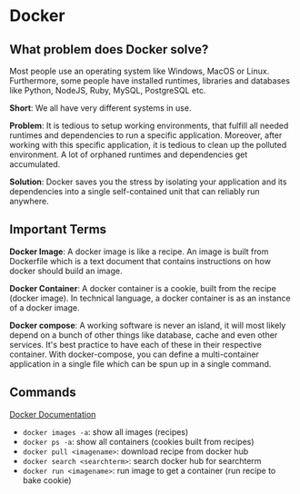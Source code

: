 # Docker

## What problem does Docker solve?

Most people use an operating system like Windows, MacOS or Linux.
Furthermore, some people have installed runtimes, libraries and databases like Python, NodeJS, Ruby, MySQL, PostgreSQL etc.

**Short**: We all have very different systems in use.

**Problem**: It is tedious to setup working environments, that fulfill all needed runtimes and dependencies to run a specific application.
Moreover, after working with this specific application, it is tedious to clean up the polluted environment.
A lot of orphaned runtimes and dependencies get accumulated.

**Solution**: Docker saves you the stress by isolating your application and its dependencies into a single self-contained unit that can reliably run anywhere.

## Important Terms

**Docker Image**: A docker image is like a recipe. An image is built from Dockerfile which is a text document that contains instructions on how docker should build an image.

**Docker Container**: A docker container is a cookie, built from the recipe (docker image).
In technical language, a docker container is as an instance of a docker image.

**Docker compose**: A working software is never an island, it will most likely depend on a bunch of other things like database, cache and even other services. It's best practice to have each of these in their respective container. With docker-compose, you can define a multi-container application in a single file which can be spun up in a single command.

## Commands

[Docker Documentation](https://docs.docker.com/)

- `docker images -a`: show all images (recipes)
- `docker ps -a`: show all containers (cookies built from recipes)
- `docker pull <imagename>`: download recipe from docker hub
- `docker search <searchterm>`: search docker hub for searchterm
- `docker run <imagename>`: run image to get a container (run recipe to bake cookie)
